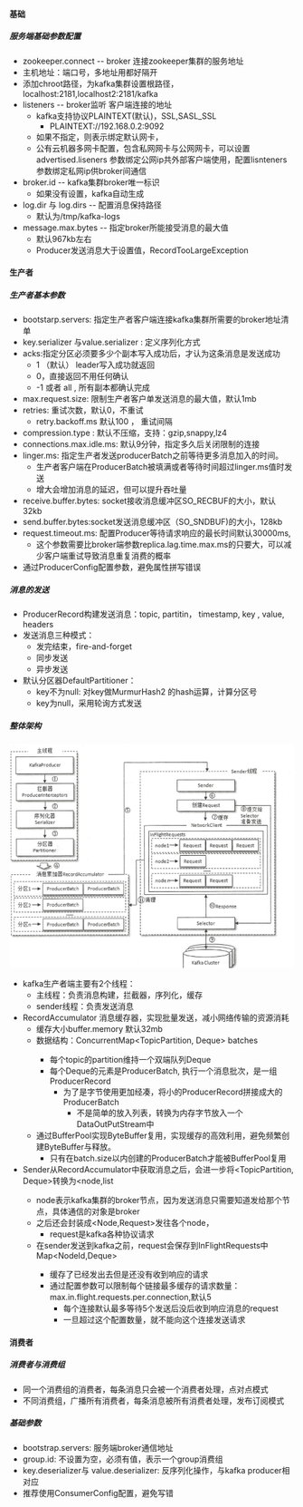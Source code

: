 ####   基础

#####   服务端基础参数配置

*  zookeeper.connect  -- broker 连接zookeeper集群的服务地址
  * 主机地址：端口号，多地址用都好隔开
  * 添加chroot路径，为kafka集群设置根路径， localhost:2181,localhost2:2181/kafka
* listeners -- broker监听 客户端连接的地址 
  * kafka支持协议PLAINTEXT(默认)，SSL,SASL_SSL
    * PLAINTEXT://192.168.0.2:9092
  * 如果不指定，则表示绑定默认网卡，
  * 公有云机器多网卡配置，包含私网网卡与公网网卡，可以设置advertised.liseners 参数绑定公网ip共外部客户端使用，配置lisnteners参数绑定私网ip供broker间通信
* broker.id  -- kafka集群broker唯一标识
  * 如果没有设置，kafka自动生成
* log.dir 与 log.dirs --  配置消息保持路径
  * 默认为/tmp/kafka-logs
* message.max.bytes  -- 指定broker所能接受消息的最大值
  * 默认967kb左右
  * Producer发送消息大于设置值，RecordTooLargeException



####  生产者

#####  生产者基本参数

* bootstarp.servers: 指定生产者客户端连接kafka集群所需要的broker地址清单
* key.serializer 与value.serializer :  定义序列化方式
* acks:指定分区必须要多少个副本写入成功后，才认为这条消息是发送成功
  * 1 （默认） leader写入成功就返回
  * 0，直接返回不用任何确认
  * -1 或者 all , 所有副本都确认完成
* max.request.size:  限制生产者客户单发送消息的最大值，默认1mb
* retries: 重试次数，默认0，不重试
  * retry.backoff.ms 默认100 ， 重试间隔
* compression.type : 默认不压缩，支持：gzip,snappy,lz4
* connections.max.idle.ms: 默认9分钟，指定多久后关闭限制的连接
* linger.ms: 指定生产者发送producerBatch之前等待更多消息加入的时间。
  * 生产者客户端在ProducerBatch被填满或者等待时间超过linger.ms值时发送
  * 增大会增加消息的延迟，但可以提升吞吐量
* receive.buffer.bytes: socket接收消息缓冲区SO_RECBUF的大小，默认32kb
* send.buffer.bytes:socket发送消息缓冲区（SO_SNDBUF)的大小，128kb
* request.timeout.ms:  配置Producer等待请求响应的最长时间默认30000ms,
  * 这个参数需要比broker端参数replica.lag.time.max.ms的只要大，可以减少客户端重试导致消息重复消费的概率
* 通过ProducerConfig配置参数，避免属性拼写错误



#####  消息的发送

* ProducerRecord构建发送消息：topic, partitin， timestamp, key , value, headers
* 发送消息三种模式：
  * 发完结束，fire-and-forget
  * 同步发送
  * 异步发送
* 默认分区器DefaultPartitioner：
  * key不为null:  对key做MurmurHash2 的hash运算，计算分区号
  * key为null，采用轮询方式发送



#####  整体架构

![image-20200601133826346](../images/kafka_produce_arc.png)

* kafka生产者端主要有2个线程：
  * 主线程：负责消息构建，拦截器，序列化，缓存
  * sender线程：负责发送消息
* RecordAccumulator 消息缓存器，实现批量发送，减小网络传输的资源消耗
  * 缓存大小buffer.memory 默认32mb
  * 数据结构：ConcurrentMap<TopicPartition, Deque<ProducerBatch>> batches
    * 每个topic的partition维持一个双端队列Deque
    * 每个Deque的元素是ProducerBatch, 执行一个消息批次，是一组ProducerRecord
      * 为了是字节使用更加经凑，将小的ProducerRecord拼接成大的ProducerBatch
        * 不是简单的放入列表，转换为内存字节放入一个DataOutPutStream中
  * 通过BufferPool实现ByteBuffer复用，实现缓存的高效利用，避免频繁创建ByteBuffer与释放。
    * 只有在batch.size以内创建的ProducerBatch才能被BufferPool复用
* Sender从RecordAccumulator中获取消息之后，会进一步将<TopicPartition, Deque<ProducerBatch>>转换为<node,list<ProducerBatch>
  * node表示kafka集群的broker节点，因为发送消息只需要知道发给那个节点，具体通信的对象是broker
  * 之后还会封装成<Node,Request>发往各个node，
    * request是kafka各种协议请求
  * 在sender发送到kafka之前，request会保存到InFlightRequests中Map<NodeId,Deque<Request>>
    * 缓存了已经发出去但是还没有收到响应的请求
    * 通过配置参数可以限制每个链接最多缓存的请求数量：max.in.flight.requests.per.connection,默认5
      * 每个连接默认最多等待5个发送后没后收到响应消息的request
      * 一旦超过这个配置数量，就不能向这个连接发送请求



####  消费者

#####  消费者与消费组

* 同一个消费组的消费者，每条消息只会被一个消费者处理，点对点模式
* 不同消费组，广播所有消费者，每条消息被所有消费者处理，发布订阅模式



#####  基础参数

* bootstrap.servers:  服务端broker通信地址
* group.id:  不设置为空，必须有值，表示一个group消费组
* key.deserializer与 value.deserializer:  反序列化操作，与kafka producer相对应
* 推荐使用ConsumerConfig配置，避免写错

